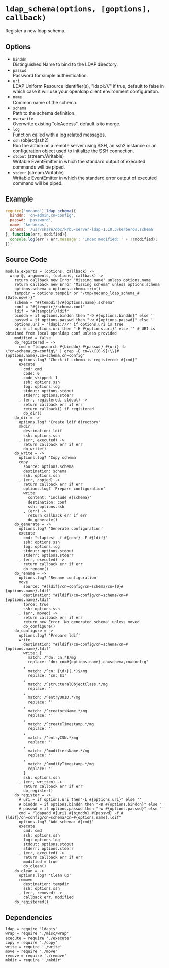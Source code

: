 
# `ldap_schema(options, [goptions], callback)`

Register a new ldap schema.

## Options

*   `binddn`   
    Distinguished Name to bind to the LDAP directory.   
*   `passwd`   
    Password for simple authentication.   
*   `uri`   
    LDAP Uniform Resource Identifier(s), "ldapi:///" if true, default to false
    in which case it will use your openldap client environment configuraiton.   
*   `name`   
    Common name of the schema.   
*   `schema`   
    Path to the schema definition.   
*   `overwrite`   
    Overwrite existing "olcAccess", default is to merge.   
*   `log`   
    Function called with a log related messages.   
*   `ssh` (object|ssh2)   
    Run the action on a remote server using SSH, an ssh2 instance or an
    configuration object used to initialize the SSH connection.   
*   `stdout` (stream.Writable)   
    Writable EventEmitter in which the standard output of executed commands will
    be piped.   
*   `stderr` (stream.Writable)   
    Writable EventEmitter in which the standard error output of executed command
    will be piped.   

## Example

```js
require('mecano').ldap_schema({
  binddn: 'cn=admin,cn=config',
  passwd: 'password',
  name: 'kerberos',
  schema: '/usr/share/doc/krb5-server-ldap-1.10.3/kerberos.schema'
}, function(err, modified){
  console.log(err ? err.message : 'Index modified: ' + !!modified);
});
```

## Source Code

    module.exports = (options, callback) ->
      wrap @, arguments, (options, callback) ->
        return callback new Error "Missing name" unless options.name
        return callback new Error "Missing schema" unless options.schema
        options.schema = options.schema.trim()
        tempdir = options.tempdir or "/tmp/mecano_ldap_schema_#{Date.now()}"
        schema = "#{tempdir}/#{options.name}.schema"
        conf = "#{tempdir}/schema.conf"
        ldif = "#{tempdir}/ldif"
        binddn = if options.binddn then "-D #{options.binddn}" else ''
        passwd = if options.passwd then "-w #{options.passwd}" else ''
        options.uri = 'ldapi:///' if options.uri is true
        uri = if options.uri then "-H #{options.uri}" else '' # URI is obtained from local openldap conf unless provided
        modified = false
        do_registered = ->
          cmd = "ldapsearch #{binddn} #{passwd} #{uri} -b \"cn=schema,cn=config\" | grep -E cn=\\{[0-9]+\\}#{options.name},cn=schema,cn=config"
          options.log? "Check if schema is registered: #{cmd}"
          execute
            cmd: cmd
            code: 0
            code_skipped: 1
            ssh: options.ssh
            log: options.log
            stdout: options.stdout
            stderr: options.stderr
          , (err, registered, stdout) ->
            return callback err if err
            return callback() if registered
            do_dir()
        do_dir = ->
          options.log? 'Create ldif directory'
          mkdir
            destination: ldif
            ssh: options.ssh
          , (err, executed) ->
            return callback err if err
            do_write()
        do_write = ->
          options.log? 'Copy schema'
          copy
            source: options.schema
            destination: schema
            ssh: options.ssh
          , (err, copied) ->
            return callback err if err
            options.log? 'Prepare configuration'
            write
              content: "include #{schema}"
              destination: conf
              ssh: options.ssh
            , (err) ->
              return callback err if err
              do_generate()
        do_generate = ->
          options.log? 'Generate configuration'
          execute
            cmd: "slaptest -f #{conf} -F #{ldif}"
            ssh: options.ssh
            log: options.log
            stdout: options.stdout
            stderr: options.stderr
          , (err, executed) ->
            return callback err if err
            do_rename()
        do_rename = ->
          options.log? 'Rename configuration'
          move
            source: "#{ldif}/cn=config/cn=schema/cn={0}#{options.name}.ldif"
            destination: "#{ldif}/cn=config/cn=schema/cn=#{options.name}.ldif"
            force: true
            ssh: options.ssh
          , (err, moved) ->
            return callback err if err
            return new Error 'No generated schema' unless moved
            do_configure()
        do_configure = ->
          options.log? 'Prepare ldif'
          write
            destination: "#{ldif}/cn=config/cn=schema/cn=#{options.name}.ldif"
            write: [
              match: /^dn: cn.*$/mg
              replace: "dn: cn=#{options.name},cn=schema,cn=config"
            ,
              match: /^cn: {\d+}(.*)$/mg
              replace: 'cn: $1'
            ,
              match: /^structuralObjectClass.*/mg
              replace: ''
            ,
              match: /^entryUUID.*/mg
              replace: ''
            ,
              match: /^creatorsName.*/mg
              replace: ''
            ,
              match: /^createTimestamp.*/mg
              replace: ''
            ,
              match: /^entryCSN.*/mg
              replace: ''
            ,
              match: /^modifiersName.*/mg
              replace: ''
            ,
              match: /^modifyTimestamp.*/mg
              replace: ''
            ]
            ssh: options.ssh
          , (err, written) ->
            return callback err if err
            do_register()
        do_register = ->
          # uri = if options.uri then"-L #{options.uri}" else ''
          # binddn = if options.binddn then "-D #{options.binddn}" else ''
          # passwd = if options.passwd then "-w #{options.passwd}" else ''
          cmd = "ldapadd #{uri} #{binddn} #{passwd} -f #{ldif}/cn=config/cn=schema/cn=#{options.name}.ldif"
          options.log? "Add schema: #{cmd}"
          execute
            cmd: cmd
            ssh: options.ssh
            log: options.log
            stdout: options.stdout
            stderr: options.stderr
          , (err, executed) ->
            return callback err if err
            modified = true
            do_clean()
        do_clean = ->
          options.log? 'Clean up'
          remove
            destination: tempdir
            ssh: options.ssh
          , (err, removed) ->
            callback err, modified
        do_registered()

## Dependencies

    ldap = require 'ldapjs'
    wrap = require './misc/wrap'
    execute = require './execute'
    copy = require './copy'
    write = require './write'
    move = require './move'
    remove = require './remove'
    mkdir = require './mkdir'




